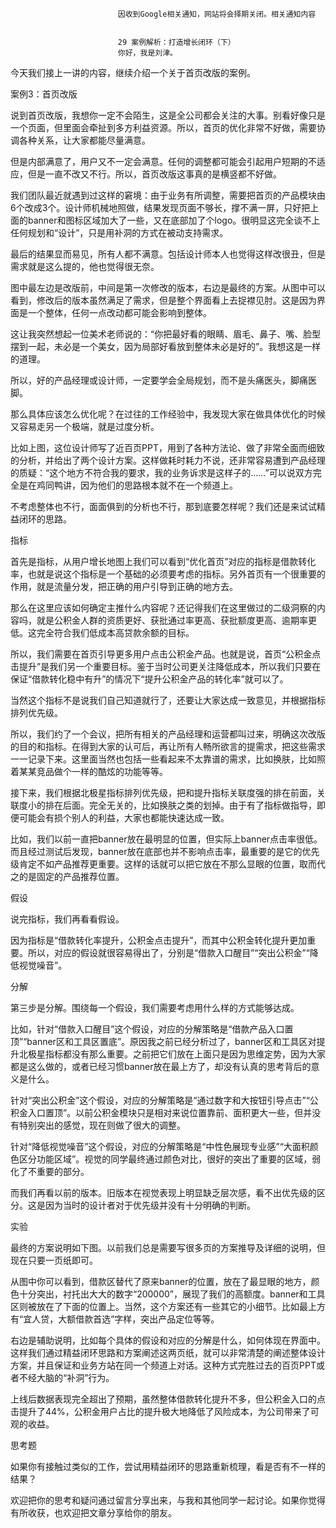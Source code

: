
                            
                            因收到Google相关通知，网站将会择期关闭。相关通知内容
                            
                            
                            29 案例解析：打造增长闭环（下）
                            你好，我是刘津。

今天我们接上一讲的内容，继续介绍一个关于首页改版的案例。

案例3：首页改版

说到首页改版，我想你一定不会陌生，这是全公司都会关注的大事。别看好像只是一个页面，但里面会牵扯到多方利益资源。所以，首页的优化非常不好做，需要协调各种关系，让大家都能尽量满意。

但是内部满意了，用户又不一定会满意。任何的调整都可能会引起用户短期的不适应，但是一直不改又不行。所以，首页改版这事真的是横竖都不好做。

我们团队最近就遇到过这样的窘境：由于业务有所调整，需要把首页的产品模块由6个改成3个。设计师机械地照做，结果发现页面不够长，撑不满一屏，只好把上面的banner和图标区域加大了一些，又在底部加了个logo。很明显这完全谈不上任何规划和“设计”，只是用补洞的方式在被动支持需求。

最后的结果显而易见，所有人都不满意。包括设计师本人也觉得这样改很丑，但是需求就是这么提的，他也觉得很无奈。



图中最左边是改版前，中间是第一次修改的版本，右边是最终的方案。从图中可以看到，修改后的版本虽然满足了需求，但是整个界面看上去捉襟见肘。这是因为界面是一个整体，任何一点改动都可能会影响到整体。

这让我突然想起一位美术老师说的：“你把最好看的眼睛、眉毛、鼻子、嘴、脸型摆到一起，未必是一个美女，因为局部好看放到整体未必是好的”。我想这是一样的道理。

所以，好的产品经理或设计师，一定要学会全局规划，而不是头痛医头，脚痛医脚。

那么具体应该怎么优化呢？在过往的工作经验中，我发现大家在做具体优化的时候又容易走另一个极端，就是过度分析。



比如上图，这位设计师写了近百页PPT，用到了各种方法论、做了非常全面而细致的分析，并给出了两个设计方案。这样做耗时耗力不说，还非常容易遭到产品经理的质疑：“这个地方不符合我的要求，我的业务诉求是这样子的……”可以说双方完全是在鸡同鸭讲，因为他们的思路根本就不在一个频道上。

不考虑整体也不行，面面俱到的分析也不行，那到底要怎样呢？我们还是来试试精益闭环的思路。

指标

首先是指标，从用户增长地图上我们可以看到“优化首页”对应的指标是借款转化率，也就是说这个指标是一个基础的必须要考虑的指标。另外首页有一个很重要的作用，就是流量分发，把正确的用户引导到正确的地方去。

那么在这里应该如何确定主推什么内容呢？还记得我们在这里做过的二级洞察的内容吗，就是公积金人群的资质更好、获批通过率更高、获批额度更高、逾期率更低。这完全符合我们低成本高贷款余额的目标。

所以，我们需要在首页引导更多用户点击公积金产品。也就是说，首页“公积金点击提升”是我们另一个重要目标。鉴于当时公司更关注降低成本，所以我们只要在保证“借款转化稳中有升”的情况下“提升公积金产品的转化率”就可以了。



当然这个指标不是说我们自己知道就行了，还要让大家达成一致意见，并根据指标排列优先级。

所以，我们约了一个会议，把所有相关的产品经理和运营都叫过来，明确这次改版的目的和指标。在得到大家的认可后，再让所有人畅所欲言的提需求，把这些需求一一记录下来。这里面当然也包括一些看起来不太靠谱的需求，比如换肤，比如照着某某竞品做个一样的酷炫的功能等等。

接下来，我们根据北极星指标排列优先级，把和提升指标关联度强的排在前面，关联度小的排在后面。完全无关的，比如换肤之类的划掉。由于有了指标做指导，即便可能会有损个别人的利益，大家也都能快速达成一致。

比如，我们以前一直把banner放在最明显的位置，但实际上banner点击率很低。而且经过测试后发现，banner放在底部也并不影响点击率，最重要的是它的优先级肯定不如产品推荐更重要。这样的话就可以把它放在不那么显眼的位置，取而代之的是固定的产品推荐位置。

假设

说完指标，我们再看看假设。

因为指标是“借款转化率提升，公积金点击提升”，而其中公积金转化提升更加重要。所以，对应的假设就很容易得出了，分别是“借款入口醒目”“突出公积金”“降低视觉噪音”。

分解

第三步是分解。围绕每一个假设，我们需要考虑用什么样的方式能够达成。

比如，针对“借款入口醒目”这个假设，对应的分解策略是“借款产品入口置顶”“banner区和工具区置底”。原因我之前已经分析过了，banner区和工具区对提升北极星指标都没有那么重要。之前把它们放在上面只是因为思维定势，因为大家都是这么做的，或者已经习惯banner放在最上方了，却没有认真的思考背后的意义是什么。

针对“突出公积金”这个假设，对应的分解策略是“通过数字和大按钮引导点击”“公积金入口置顶”。以前公积金模块只是相对来说位置靠前、面积更大一些，但并没有特别突出的感觉，现在则做了很大的调整。

针对“降低视觉噪音”这个假设，对应的分解策略是“中性色展现专业感”“大面积颜色区分功能区域”。视觉的同学最终通过颜色对比，很好的突出了重要的区域，弱化了不重要的部分。



而我们再看以前的版本。旧版本在视觉表现上明显缺乏层次感，看不出优先级的区分。这是因为当时的设计者对于优先级并没有十分明确的判断。

实验

最终的方案说明如下图。以前我们总是需要写很多页的方案推导及详细的说明，但现在只要一页纸即可。



从图中你可以看到，借款区替代了原来banner的位置，放在了最显眼的地方，颜色十分突出，衬托出大大的数字“200000”，展现了我们的高额度。banner和工具区则被放在了下面的位置上。当然，这个方案还有一些其它的小细节。比如最上方有“宜人贷，大额借款首选”字样，突出产品定位等等。

右边是辅助说明，比如每个具体的假设和对应的分解是什么，如何体现在界面中。这样我们通过精益闭环思路和方案阐述这两页纸，就可以非常清楚的阐述整体设计方案，并且保证和业务方站在同一个频道上对话。这种方式完胜过去的百页PPT或者不经大脑的“补洞”行为。

上线后数据表现完全超出了预期，虽然整体借款转化提升不多，但公积金入口的点击提升了44%，公积金用户占比的提升极大地降低了风险成本，为公司带来了可观的收益。



思考题

如果你有接触过类似的工作，尝试用精益闭环的思路重新梳理，看是否有不一样的结果？

欢迎把你的思考和疑问通过留言分享出来，与我和其他同学一起讨论。如果你觉得有所收获，也欢迎把文章分享给你的朋友。

                        
                        
                            